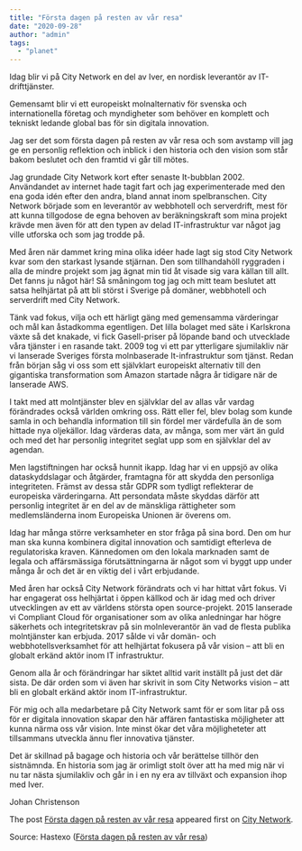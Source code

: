 ```yaml
---
title: "Första dagen på resten av vår resa"
date: "2020-09-28"
author: "admin"
tags: 
  - "planet"
---
```


Idag blir vi på City Network en del av Iver, en nordisk leverantör av IT-drifttjänster.

Gemensamt blir vi ett europeiskt molnalternativ för svenska och internationella företag och myndigheter som behöver en komplett och tekniskt ledande global bas för sin digitala innovation.

Jag ser det som första dagen på resten av vår resa och som avstamp vill jag ge en personlig reflektion och inblick i den historia och den vision som står bakom beslutet och den framtid vi går till mötes. 

Jag grundade City Network kort efter senaste It-bubblan 2002. Användandet av internet hade tagit fart och jag experimenterade med den ena goda idén efter den andra, bland annat inom spelbranschen. City Network började som en leverantör av webbhotell och serverdrift, mest för att kunna tillgodose de egna behoven av beräkningskraft som mina projekt krävde men även för att den typen av delad IT-infrastruktur var något jag ville utforska och som jag trodde på.

Med åren när dammet kring mina olika idéer hade lagt sig stod City Network kvar som den starkast lysande stjärnan. Den som tillhandahöll ryggraden i alla de mindre projekt som jag ägnat min tid åt visade sig vara källan till allt. Det fanns ju något här! Så småningom tog jag och mitt team beslutet att satsa helhjärtat på att bli störst i Sverige på domäner, webbhotell och serverdrift med City Network.

Tänk vad fokus, vilja och ett härligt gäng med gemensamma värderingar och mål kan åstadkomma egentligen. Det lilla bolaget med säte i Karlskrona växte så det knakade, vi fick Gasell-priser på löpande band och utvecklade våra tjänster i en rasande takt. 2009 tog vi ett par ytterligare sjumilakliv när vi lanserade Sveriges första molnbaserade It-infrastruktur som tjänst. Redan från början såg vi oss som ett självklart europeiskt alternativ till den gigantiska transformation som Amazon startade några år tidigare när de lanserade AWS.

I takt med att molntjänster blev en självklar del av allas vår vardag förändrades också världen omkring oss. Rätt eller fel, blev bolag som kunde samla in och behandla information till sin fördel mer värdefulla än de som hittade nya oljekällor. Idag värderas data, av många, som mer värt än guld och med det har personlig integritet seglat upp som en självklar del av agendan.

Men lagstiftningen har också hunnit ikapp. Idag har vi en uppsjö av olika dataskyddslagar och åtgärder, framtagna för att skydda den personliga integriteten. Främst av dessa står GDPR som tydligt reflekterar de europeiska värderingarna. Att persondata måste skyddas därför att personlig integritet är en del av de mänskliga rättigheter som medlemsländerna inom Europeiska Unionen är överens om.

Idag har många större verksamheter en stor fråga på sina bord. Den om hur man ska kunna kombinera digital innovation och samtidigt efterleva de regulatoriska kraven. Kännedomen om den lokala marknaden samt de legala och affärsmässiga förutsättningarna är något som vi byggt upp under många år och det är en viktig del i vårt erbjudande.

Med åren har också City Network förändrats och vi har hittat vårt fokus. Vi har engagerat oss helhjärtat i öppen källkod och är idag med och driver utvecklingen av ett av världens största open source-projekt. 2015 lanserade vi Compliant Cloud för organisationer som av olika anledningar har högre säkerhets och integritetskrav på sin molnleverantör än vad de flesta publika molntjänster kan erbjuda. 2017 sålde vi vår domän- och webbhotellsverksamhet för att helhjärtat fokusera på vår vision – att bli en globalt erkänd aktör inom IT infrastruktur.

Genom alla år och förändringar har siktet alltid varit inställt på just det där sista. De där orden som vi även har skrivit in som City Networks vision – att bli en globalt erkänd aktör inom IT-infrastruktur.

För mig och alla medarbetare på City Network samt för er som litar på oss för er digitala innovation skapar den här affären fantastiska möjligheter att kunna närma oss vår vision. Inte minst ökar det våra möjligheteter att tillsammans utveckla ännu fler innovativa tjänster.

Det är skillnad på bagage och historia och vår berättelse tillhör den sistnämnda. En historia som jag är orimligt stolt över att ha med mig när vi nu tar nästa sjumilakliv och går in i en ny era av tillväxt och expansion ihop med Iver.

Johan Christenson

The post [Första dagen på resten av vår resa](https://citynetwork.eu/nyheter/forsta-dagen-pa-resten-av-var-resa) appeared first on [City Network](https://citynetwork.eu).

Source: Hastexo ([Första dagen på resten av vår resa](https://citynetwork.eu/nyheter/forsta-dagen-pa-resten-av-var-resa))
